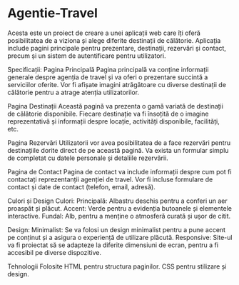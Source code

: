# Agentie-Travel

 Acesta este un proiect de creare a unei aplicații web care îți oferă posibilitatea de a viziona și alege diferite destinații de călătorie. Aplicația include pagini principale pentru prezentare, destinații, rezervări și contact, precum și un sistem de autentificare pentru utilizatori.

Specificații:
Pagina Principală
Pagina principală va conține informații generale despre agenția de travel și va oferi o prezentare succintă a serviciilor oferite.
Vor fi afișate imagini atrăgătoare cu diverse destinații de călătorie pentru a atrage atenția utilizatorilor.

Pagina Destinații
Această pagină va prezenta o gamă variată de destinații de călătorie disponibile.
Fiecare destinație va fi însoțită de o imagine reprezentativă și informații despre locație, activități disponibile, facilități, etc.

Pagina Rezervări
Utilizatorii vor avea posibilitatea de a face rezervări pentru destinațiile dorite direct de pe această pagină.
Va exista un formular simplu de completat cu datele personale și detaliile rezervării.

Pagina de Contact
Pagina de contact va include informații despre cum pot fi contactați reprezentanții agenției de travel.
Vor fi incluse formulare de contact și date de contact (telefon, email, adresă).

Culori și Design
Culori:
Principală: Albastru deschis pentru a conferi un aer proaspăt și plăcut.
Accent: Verde pentru a evidenția butoanele și elementele interactive.
Fundal: Alb, pentru a menține o atmosferă curată și ușor de citit.

Design:
Minimalist: Se va folosi un design minimalist pentru a pune accent pe conținut și a asigura o experiență de utilizare plăcută.
Responsive: Site-ul va fi proiectat să se adapteze la diferite dimensiuni de ecran, pentru a fi accesibil pe diverse dispozitive.

Tehnologii Folosite
HTML pentru structura paginilor.
CSS pentru stilizare și design.
